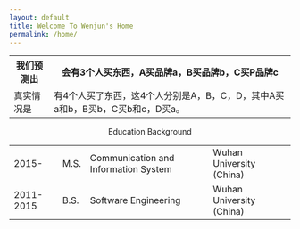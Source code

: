 ```yaml
---
layout: default
title: Welcome To Wenjun's Home
permalink: /home/
---
```


<table  class="table table-bordered table-striped table-condensed">
   <tr>
     <th>我们预测出</th>
      <th>会有3个人买东西，A买品牌a，B买品牌b，C买P品牌c</th>
   </tr>
   <tr>
      <td>真实情况是</td>
      <td>有4个人买了东西，这4个人分别是A，B，C，D，其中A买a和b，B买b，C买b和c，D买a。</td>
   </tr>
</table>

<p align='center'> Education Background </p>
<p align='center'>
	<table id="table">
	<tr>   
	<td >2015-</td>
	<td>M.S.</td>
	<td> Communication and Information System</td>
	<td> Wuhan University (China) </td>
	</tr>
	<tr>   
	<td >2011-2015</td>
	<td> B.S.</td>
	<td> Software Engineering</td>
	<td> Wuhan University (China)  </td>
	</tr>
	</table>
</p>
